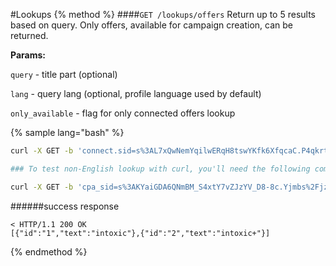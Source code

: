 #Lookups
{% method %}
####`GET /lookups/offers`
Return up to 5 results based on query. Only offers, available for campaign creation, can be returned.

**Params:**

`query` - title part (optional)

`lang` - query lang (optional, profile language used by default)

`only_available` - flag for only connected offers lookup

{% sample lang="bash" %}
```bash
curl -X GET -b 'connect.sid=s%3AL7xQwNemYqilwERqH8tswYKfk6XfqcaC.P4qkrt3mUix3Dw6A2ze7Z9phswc%2FHIKqGYZ4YJyLYE0' -v https://dashboard.everad.com/v2/lookups/offers?title=intox

### To test non-English lookup with curl, you'll need the following command syntax:

curl -X GET -b 'cpa_sid=s%3AKYaiGDA6QNmBM_S4xtY7vZJzYV_D8-8c.Yjmbs%2Fjz3ofZckJjWEjH3fTQXB%2Bk9%2BLNeeEowSvaMto' -v https://dashboard.everad.com/v2/lookups/offers -G --data-urlencode "query=тест"
```
######success response
```
< HTTP/1.1 200 OK
[{"id":"1","text":"intoxic"},{"id":"2","text":"intoxic+"}]
```
{% endmethod %}
